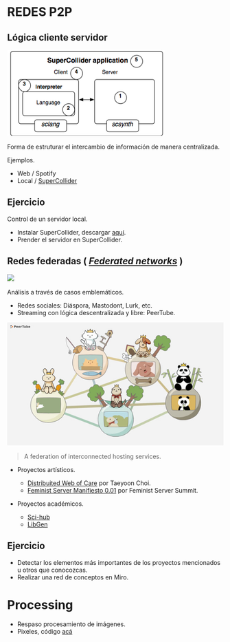 # REDES P2P

## Lógica cliente servidor

![](https://github.com/MarianneTeixido/ArteEnRed/blob/main/img/clientesc.png)

Forma de estruturar el intercambio de información de manera centralizada. 

Ejemplos.
 
- Web / Spotify 
- Local / [SuperCollider](https://doc.sccode.org/Guides/ClientVsServer.html)

## Ejercicio

Control de un servidor local.  
- Instalar SuperCollider, descargar [aquí](https://supercollider.github.io/download). 
- Prender el servidor en SuperCollider.  


## Redes federadas ( [_Federated networks_](https://monoskop.org/Federated_networks) )

![](https://github.com/MarianneTeixido/ArteEnRed/blob/main/img/federacion.png)

Análisis a través de casos emblemáticos. 

- Redes sociales: Diáspora, Mastodont, Lurk, etc. 
- Streaming con lógica descentralizada y libre: PeerTube.

![](https://github.com/MarianneTeixido/ArteEnRed/blob/main/img/peertube.jpg)

> A federation of interconnected hosting services.

- Proyectos artísticos.
	- [Distribuited Web of Care](http://distributedweb.care/posts/community/) por Taeyoon Choi. 
	- [Feminist Server Manifiesto 0.01](https://areyoubeingserved.constantvzw.org/Summit_afterlife.xhtml) por Feminist Server Summit. 

- Proyectos académicos. 
	- [Sci-hub](https://sci-hub.se/)
	- [LibGen](https://libgen.is/)

## Ejercicio

- Detectar los elementos más importantes de los proyectos mencionados u otros que conocozcas. 
- Realizar una red de conceptos en Miro.

# Processing 

- Respaso procesamiento de imágenes.
- Pixeles, código [acá]()
 



	 
